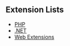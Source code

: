## Extension Lists

- [PHP](https://github.com/swisskyrepo/PayloadsAllTheThings/blob/master/Upload%20Insecure%20Files/Extension%20PHP/extensions.lst)
- [.NET](https://github.com/swisskyrepo/PayloadsAllTheThings/tree/master/Upload%20Insecure%20Files/Extension%20ASP)
- [Web Extensions](https://github.com/danielmiessler/SecLists/blob/master/Discovery/Web-Content/web-extensions.txt)
